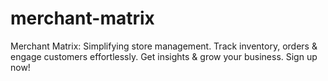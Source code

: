 # merchant-matrix
Merchant Matrix: Simplifying store management. Track inventory, orders &amp; engage customers effortlessly. Get insights &amp; grow your business. Sign up now!
